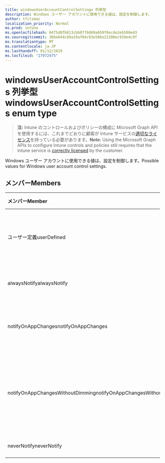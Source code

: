 ```yaml
---
title: windowsUserAccountControlSettings 列挙型
description: Windows ユーザー アカウントに使用できる値は、設定を制御します。
author: tfitzmac
localization_priority: Normal
ms.prod: intune
ms.openlocfilehash: 0475d8fb013cbb07f8d69a659f8ecde2eb580e43
ms.sourcegitcommit: 36be044c89a19af84c93e586e22200ec919e4c9f
ms.translationtype: MT
ms.contentlocale: ja-JP
ms.lasthandoff: 01/12/2019
ms.locfileid: "27972475"
---
```

# <a name="windowsuseraccountcontrolsettings-enum-type"></a><span data-ttu-id="d3938-103">windowsUserAccountControlSettings 列挙型</span><span class="sxs-lookup"><span data-stu-id="d3938-103">windowsUserAccountControlSettings enum type</span></span>

> <span data-ttu-id="d3938-104">**注:** Intune のコントロールおよびポリシーの構成に Microsoft Graph API を使用するには、これまでどおりに顧客が Intune サービスの[適切なライセンス](https://go.microsoft.com/fwlink/?linkid=839381)を持っている必要があります。</span><span class="sxs-lookup"><span data-stu-id="d3938-104">**Note:** Using the Microsoft Graph APIs to configure Intune controls and policies still requires that the Intune service is [correctly licensed](https://go.microsoft.com/fwlink/?linkid=839381) by the customer.</span></span>

<span data-ttu-id="d3938-105">Windows ユーザー アカウントに使用できる値は、設定を制御します。</span><span class="sxs-lookup"><span data-stu-id="d3938-105">Possible values for Windows user account control settings.</span></span>
## <a name="members"></a><span data-ttu-id="d3938-106">メンバー</span><span class="sxs-lookup"><span data-stu-id="d3938-106">Members</span></span>
|<span data-ttu-id="d3938-107">メンバー</span><span class="sxs-lookup"><span data-stu-id="d3938-107">Member</span></span>|<span data-ttu-id="d3938-108">値</span><span class="sxs-lookup"><span data-stu-id="d3938-108">Value</span></span>|<span data-ttu-id="d3938-109">説明</span><span class="sxs-lookup"><span data-stu-id="d3938-109">Description</span></span>|
|:---|:---|:---|
|<span data-ttu-id="d3938-110">ユーザー定義</span><span class="sxs-lookup"><span data-stu-id="d3938-110">userDefined</span></span>|<span data-ttu-id="d3938-111">0</span><span class="sxs-lookup"><span data-stu-id="d3938-111">0</span></span>|<span data-ttu-id="d3938-112">ユーザー定義、既定値、ない目的。</span><span class="sxs-lookup"><span data-stu-id="d3938-112">User Defined, default value, no intent.</span></span>|
|<span data-ttu-id="d3938-113">alwaysNotify</span><span class="sxs-lookup"><span data-stu-id="d3938-113">alwaysNotify</span></span>|<span data-ttu-id="d3938-114">1</span><span class="sxs-lookup"><span data-stu-id="d3938-114">1</span></span>|<span data-ttu-id="d3938-115">常に次のように通知します。</span><span class="sxs-lookup"><span data-stu-id="d3938-115">Always notify.</span></span>|
|<span data-ttu-id="d3938-116">notifyOnAppChanges</span><span class="sxs-lookup"><span data-stu-id="d3938-116">notifyOnAppChanges</span></span>|<span data-ttu-id="d3938-117">2</span><span class="sxs-lookup"><span data-stu-id="d3938-117">2</span></span>|<span data-ttu-id="d3938-118">アプリケーションの変更を通知します。</span><span class="sxs-lookup"><span data-stu-id="d3938-118">Notify on app changes.</span></span>|
|<span data-ttu-id="d3938-119">notifyOnAppChangesWithoutDimming</span><span class="sxs-lookup"><span data-stu-id="d3938-119">notifyOnAppChangesWithoutDimming</span></span>|<span data-ttu-id="d3938-120">3</span><span class="sxs-lookup"><span data-stu-id="d3938-120">3</span></span>|<span data-ttu-id="d3938-121">デスクトップを暗転しないアプリケーションの変更を通知します。</span><span class="sxs-lookup"><span data-stu-id="d3938-121">Notify on app changes without dimming desktop.</span></span>|
|<span data-ttu-id="d3938-122">neverNotify</span><span class="sxs-lookup"><span data-stu-id="d3938-122">neverNotify</span></span>|<span data-ttu-id="d3938-123">4</span><span class="sxs-lookup"><span data-stu-id="d3938-123">4</span></span>|<span data-ttu-id="d3938-124">通知しません。</span><span class="sxs-lookup"><span data-stu-id="d3938-124">Never notify.</span></span>|



